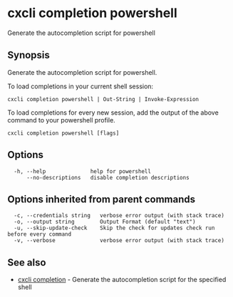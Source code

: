 # cxcli completion powershell

Generate the autocompletion script for powershell

## Synopsis

Generate the autocompletion script for powershell.

To load completions in your current shell session:

	cxcli completion powershell | Out-String | Invoke-Expression

To load completions for every new session, add the output of the above command
to your powershell profile.


```
cxcli completion powershell [flags]
```

## Options

```
  -h, --help              help for powershell
      --no-descriptions   disable completion descriptions
```

## Options inherited from parent commands

```
  -c, --credentials string   verbose error output (with stack trace)
  -o, --output string        Output Format (default "text")
  -u, --skip-update-check    Skip the check for updates check run before every command
  -v, --verbose              verbose error output (with stack trace)
```

## See also

* [cxcli completion](/cmd/cxcli_completion/)	 - Generate the autocompletion script for the specified shell

